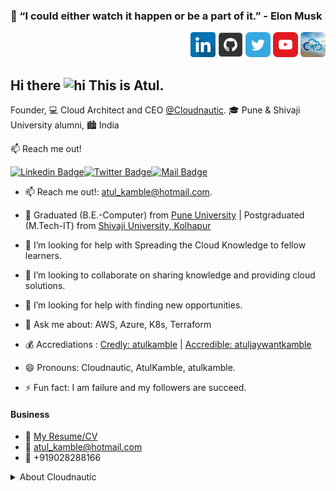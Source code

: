 <!-- Atul Kamble | GitHub Profile -->
### 💬 “I could either watch it happen or be a part of it.” - Elon Musk

<p align="right">
  <a href="https://www.linkedin.com/in/atuljkamble/"><img src="https://github.com/atulkamble/atulkamble/blob/main/icons/linkedin.png" width="40" height="40"></a>
  <a href="https://www.github.com/in/atulkamble/"><img src="https://github.com/atulkamble/atulkamble/blob/main/icons/github.png" width="40" height="40"></a>
  <a href="https://twitter.com/atul_kamble"><img src="https://github.com/atulkamble/atulkamble/blob/main/icons/twitter.png" width="40" height="40"></a>
  <a href="https://www.youtube.com/channel/UCozWfiSWpO4JZhMrASYyZ2w"><img src="https://github.com/atulkamble/atulkamble/blob/main/icons/youtube.png" width="40" height="40"></a>
  <a href="https://thecloudnautic.com/"><img src="https://github.com/atulkamble/atulkamble/blob/main/icons/cloudnautic.jpg" width="40" height="40"></a>
</p>

## Hi there <img src="https://user-images.githubusercontent.com/1303154/88677602-1635ba80-d120-11ea-84d8-d263ba5fc3c0.gif" width="28px" alt="hi"> This is Atul.
Founder, 💻 Cloud Architect and CEO [@Cloudnautic](https://thecloudnautic.com). 🎓 Pune & Shivaji University alumni, 🏙️ India




:mailbox: Reach me out!

[![Linkedin Badge](https://img.shields.io/badge/-atuljkamble-0e76a8?style=flat&labelColor=0e76a8&logo=linkedin&logoColor=white)](https://www.linkedin.com/in/atuljkamble/)[![Twitter Badge](https://img.shields.io/badge/-@atul_kamble-1ca0f1?style=flat&labelColor=1ca0f1&logo=twitter&logoColor=white&link=https://twitter.com/atul_kamble)](https://twitter.com/atul_kamble)[![Mail Badge](https://img.shields.io/badge/-AtulKamble-e74c3c?style=flat&labelColor=e74c3c&logo=youtube&logoColor=white)](https://www.youtube.com/channel/UCozWfiSWpO4JZhMrASYyZ2w) 


- 📫 Reach me out!: atul_kamble@hotmail.com. 
- 🔭 Graduated (B.E.-Computer) from [Pune University](http://www.unipune.ac.in) | Postgraduated (M.Tech-IT) from [Shivaji University, Kolhapur](http://www.unishivaji.ac.in)
- 🌱 I’m looking for help with Spreading the Cloud Knowledge to fellow learners.
- 👯 I’m looking to collaborate on sharing knowledge and providing cloud solutions.
- 🤔 I’m looking for help with finding new opportunities.
- 💬 Ask me about: AWS, Azure, K8s, Terraform

- 💰 Accrediations : [Credly: atulkamble](https://www.credly.com/users/atulkamble) | [Accredible: atuljaywantkamble](https://www.credential.net/profile/atuljaywantkamble/wallet)
- 😄 Pronouns: Cloudnautic, AtulKamble, atulkamble.
- ⚡ Fun fact: I am failure and my followers are succeed.


#### Business
- :paperclip: [My Resume/CV](https://github.com/atulkamble/atulkamble/blob/master/AtulKamble.pdf)
- :email: atul_kamble@hotmail.com
- 📱 +919028288166


<details>
<summary>
  About Cloudnautic
</summary>

CloudNautic is registered consultant, member of AWS Partner Network, Microsoft Partner Network & Google Cloud Partner Advantage. From designing workloads, to handling management, governance compliance & cost, our IT Experts, Cloud Consultants can help you optimize your operations & map out your next steps towards business growth with adaptation of recent technologies.Cloudnautic helps Organisations to align IT with their business goals.

[Atul Kamble]: https://www.youtube.com/channel/UCozWfiSWpO4JZhMrASYyZ2w/about
[Cloudnautic]: https://www.youtube.com/channel/UC7bZ6MWDdX9iTlcVejtMAeQ
[javascripttutorial]: https://www.youtube.com/watch?v=D-LHKvmX37E
